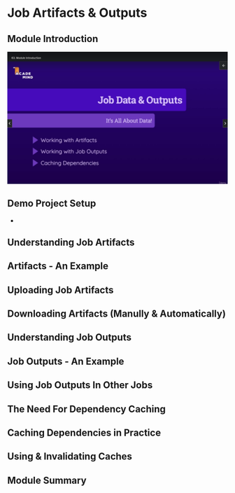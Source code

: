 # Job Artifacts & Outputs

## Module Introduction

![](images/05-01.png)

## Demo Project Setup

-

## Understanding Job Artifacts

## Artifacts - An Example

## Uploading Job Artifacts

## Downloading Artifacts (Manully & Automatically)

## Understanding Job Outputs

## Job Outputs - An Example

## Using Job Outputs In Other Jobs

## The Need For Dependency Caching

## Caching Dependencies in Practice

## Using & Invalidating Caches

## Module Summary
